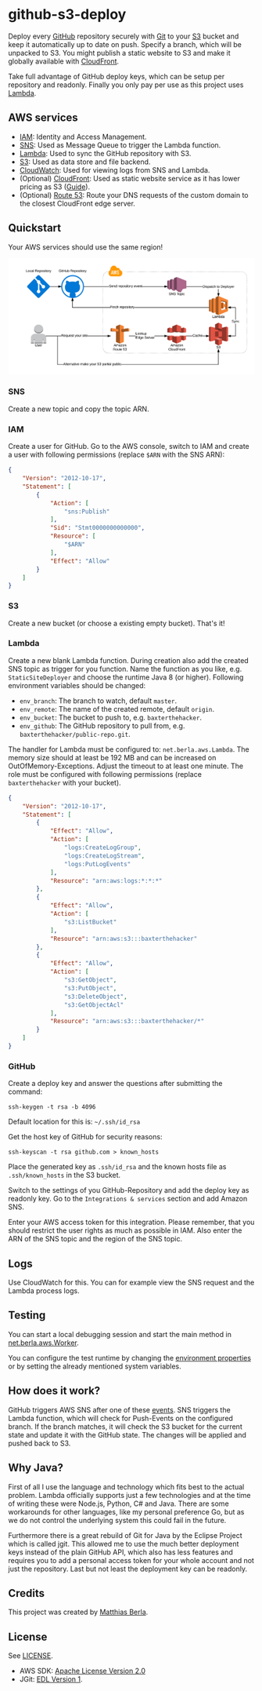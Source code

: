 github-s3-deploy
================

Deploy every [GitHub](https://github.com/) repository securely with [Git](https://git-scm.com/) to your [S3](https://aws.amazon.com/s3/) bucket and keep it automatically up to date on push.
Specify a branch, which will be unpacked to S3. You might publish a static website to S3 and make it globally available with [CloudFront](https://aws.amazon.com/cloudfront/).

Take full advantage of GitHub deploy keys, which can be setup per repository and readonly.
Finally you only pay per use as this project uses [Lambda](https://aws.amazon.com/lambda/).

## AWS services ##
- [IAM](https://aws.amazon.com/iam/): Identity and Access Management.
- [SNS](https://aws.amazon.com/sns/): Used as Message Queue to trigger the Lambda function.
- [Lambda](https://aws.amazon.com/lambda/): Used to sync the GitHub repository with S3.
- [S3](https://aws.amazon.com/s3/): Used as data store and file backend.
- [CloudWatch](https://aws.amazon.com/cloudwatch/): Used for viewing logs from SNS and Lambda.
- (Optional) [CloudFront](https://aws.amazon.com/cloudfront/): Used as static website service as it has lower pricing as S3 ([Guide](http://docs.aws.amazon.com/AmazonCloudFront/latest/DeveloperGuide/MigrateS3ToCloudFront.html)).
- (Optional) [Route 53](https://aws.amazon.com/route53/): Route your DNS requests of the custom domain to the closest CloudFront edge server.

## Quickstart ##

Your AWS services should use the same region!

![Architecture](/doc/architecture.png)

### SNS ###

Create a new topic and copy the topic ARN.

### IAM ###

Create a user for GitHub. Go to the AWS console, switch to IAM and create a user with following permissions (replace `$ARN` with the SNS ARN):
```JSON
{
    "Version": "2012-10-17",
    "Statement": [
        {
            "Action": [
                "sns:Publish"
            ],
            "Sid": "Stmt0000000000000",
            "Resource": [
                "$ARN"
            ],
            "Effect": "Allow"
        }
    ]
}
```

### S3 ###

Create a new bucket (or choose a existing empty bucket). That's it!

### Lambda ###

Create a new blank Lambda function. During creation also add the created SNS topic as trigger for you function.
Name the function as you like, e.g. `StaticSiteDeployer` and choose the runtime Java 8 (or higher). Following environment variables should be changed:

- `env_branch`: The branch to watch, default `master`.
- `env_remote`: The name of the created remote, default `origin`.
- `env_bucket`: The bucket to push to, e.g. `baxterthehacker`.
- `env_github`: The GitHub repository to pull from, e.g. `baxterthehacker/public-repo.git`.

The handler for Lambda must be configured to: `net.berla.aws.Lambda`.
The memory size should at least be 192 MB and can be increased on OutOfMemory-Exceptions. Adjust the timeout to at least one minute.
The role must be configured with following permissions (replace `baxterthehacker` with your bucket).
```JSON
{
    "Version": "2012-10-17",
    "Statement": [
        {
            "Effect": "Allow",
            "Action": [
                "logs:CreateLogGroup",
                "logs:CreateLogStream",
                "logs:PutLogEvents"
            ],
            "Resource": "arn:aws:logs:*:*:*"
        },
        {
            "Effect": "Allow",
            "Action": [
                "s3:ListBucket"
            ],
            "Resource": "arn:aws:s3:::baxterthehacker"
        },
        {
            "Effect": "Allow",
            "Action": [
                "s3:GetObject",
                "s3:PutObject",
                "s3:DeleteObject",
                "s3:GetObjectAcl"
            ],
            "Resource": "arn:aws:s3:::baxterthehacker/*"
        }
    ]
}
```

### GitHub ###

Create a deploy key and answer the questions after submitting the command:

```Shell
ssh-keygen -t rsa -b 4096
```
Default location for this is: `~/.ssh/id_rsa`

Get the host key of GitHub for security reasons:

```Shell
ssh-keyscan -t rsa github.com > known_hosts
```

Place the generated key as `.ssh/id_rsa` and the known hosts file as `.ssh/known_hosts` in the S3 bucket.

Switch to the settings of you GitHub-Repository and add the deploy key as readonly key.
Go to the `Integrations & services` section and add Amazon SNS.

Enter your AWS access token for this integration. Please remember, that you should restrict the user rights as much as possible in IAM.
Also enter the ARN of the SNS topic and the region of the SNS topic.

## Logs ##

Use CloudWatch for this. You can for example view the SNS request and the Lambda process logs.

## Testing ##

You can start a local debugging session and start the main method in [net.berla.aws.Worker](src/main/java/net.berla.aws.Worker.java).

You can configure the test runtime by changing the [environment properties](src/resources/env.properties) or by setting the already mentioned system variables.

## How does it work? ##

GitHub triggers AWS SNS after one of these [events](https://developer.github.com/v3/activity/events/types/). SNS triggers the Lambda function, which will check for Push-Events on the configured branch. If the branch matches, it will check the S3 bucket for the current state and update it with the GitHub state. The changes will be applied and pushed back to S3.

## Why Java? ##

First of all I use the language and technology which fits best to the actual problem. Lambda officially supports just a few technologies and at the time of writing these were Node.js, Python, C# and Java.
There are some workarounds for other languages, like my personal preference Go, but as we do not control the underlying system this could fail in the future.

Furthermore there is a great rebuild of Git for Java by the Eclipse Project which is called jgit. This allowed me to use the much better deployment keys instead of the plain GitHub API, which also has less features and requires you to add a personal access token for your whole account and not just the repository. Last but not least the deployment key can be readonly.

## Credits ##

This project was created by [Matthias Berla](https://github.com/berlam).

## License ##

See [LICENSE](LICENSE).

- AWS SDK: [Apache License Version 2.0](https://github.com/aws/aws-sdk-java/blob/master/LICENSE.txt)
- JGit: [EDL Version 1](https://github.com/eclipse/jgit/blob/master/LICENSE).
